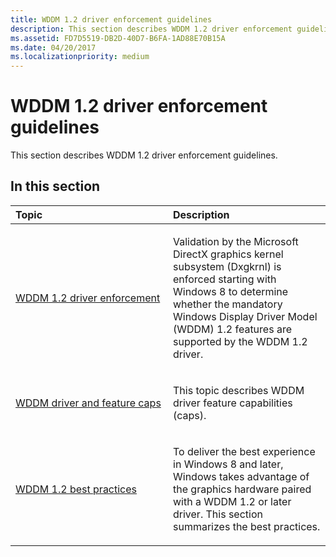 ```yaml
---
title: WDDM 1.2 driver enforcement guidelines
description: This section describes WDDM 1.2 driver enforcement guidelines.
ms.assetid: FD7D5519-DB2D-40D7-B6FA-1AD88E70B15A
ms.date: 04/20/2017
ms.localizationpriority: medium
---
```


# WDDM 1.2 driver enforcement guidelines


This section describes WDDM 1.2 driver enforcement guidelines.

## <span id="in_this_section"></span>In this section


<table>
<colgroup>
<col width="50%" />
<col width="50%" />
</colgroup>
<thead>
<tr class="header">
<th align="left">Topic</th>
<th align="left">Description</th>
</tr>
</thead>
<tbody>
<tr class="odd">
<td align="left"><p><a href="wddm-v1-2-driver-enforcement.md" data-raw-source="[WDDM 1.2 driver enforcement](wddm-v1-2-driver-enforcement.md)">WDDM 1.2 driver enforcement</a></p></td>
<td align="left"><p>Validation by the Microsoft DirectX graphics kernel subsystem (Dxgkrnl) is enforced starting with Windows 8 to determine whether the mandatory Windows Display Driver Model (WDDM) 1.2 features are supported by the WDDM 1.2 driver.</p></td>
</tr>
<tr class="even">
<td align="left"><p><a href="wddm-driver-and-feature-caps.md" data-raw-source="[WDDM driver and feature caps](wddm-driver-and-feature-caps.md)">WDDM driver and feature caps</a></p></td>
<td align="left"><p>This topic describes WDDM driver feature capabilities (caps).</p></td>
</tr>
<tr class="odd">
<td align="left"><p><a href="wddm-v1-2-best-practices.md" data-raw-source="[WDDM 1.2 best practices](wddm-v1-2-best-practices.md)">WDDM 1.2 best practices</a></p></td>
<td align="left"><p>To deliver the best experience in Windows 8 and later, Windows takes advantage of the graphics hardware paired with a WDDM 1.2 or later driver. This section summarizes the best practices.</p></td>
</tr>
</tbody>
</table>

 

 

 





